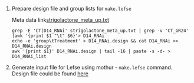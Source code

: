 
1. Prepare design file and group lists for ``make.lefse``

    Meta data link[strigolactone_meta_up.txt](https://github.com/liufangbaishikele/Soybean_rhizosphere_microbiome/blob/master/Differential%20abundance%20analysis/More_detailed_Lefse/strigolactone_meta_up.txt)
    ```
    grep -E 'CT|D14_RNAi' strigolactone_meta_up.txt | grep -v 'CT_GR24' |awk '{print $1 "\t" $6}'> D14_RNAi
    echo -e 'group\tTreatment' > D14_RNAi.design && cat D14_RNAi >> D14_RNAi.design
    awk '{print $1}' D14_RNAi.design | tail -16 | paste -s -d- > D14_RNAi_list
    ```
2. Generate input file for Lefse using mothur - ``make.lefse`` command. Design file could be found [here]()

    ``` make.lefse(shared=strigolactone.trim.contigs.good.unique.good.filter.unique.precluster.pick.pick.opti_mcc.unique_list.0.03.pick.0.03.subsample.shared,constaxonomy=strigolactone.trim.contigs.good.unique.good.filter.unique.precluster.pick.pick.opti_mcc.unique_list.0.03.cons.taxonomy,design=D14_RNAi.design,groups=CT_1-CT_2-CT_3-CT_4-CT_5-CT_6-CT_7-CT_8-G1_1_RNAi-G1_2_RNAi-G1_4_RNAi-G1_5_RNAi-G1_6_RNAi-G1_7_RNAi-G1_8_RNAi,scale=totalgroup) 
    ```
